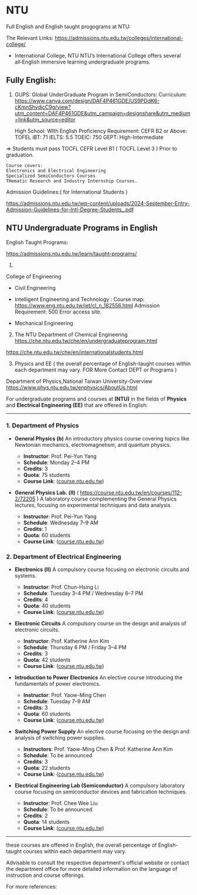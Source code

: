 # NTU 

Full English and English taught progograms at NTU:


The Relevant Links:
https://admissions.ntu.edu.tw/colleges/international-college/

- International College, NTU  NTU’s International College offers several all‑English immersive learning undergraduate programs. 

## Fully English:

1. GUPS: Global UnderGraduate Program in SemiConductors:
Curriculum: https://www.canva.com/design/DAF4P461GDE/US9PDdK6-cKmnShydjcC9g/view?utm_content=DAF4P461GDE&utm_campaign=designshare&utm_medium=link&utm_source=editor
    
    High School: WIth English Proficiency Requirement:
    CEFR B2 or Above:
    TOFEL iBT: 71
    IELTS: 5.5
    TOEIC: 750
    GEPT: High-Intermediate
    
=> Students must pass TOCFL CEFR Level B1 ( TOCFL Level 3 ) Prior to graduation. 
    
    Course covers:
    Electronics and Electrical Engineering
    Specialized SemiConductors Courses
    THematic Research and Industry Internship Courses.
    
Admission Guidelines:( for International Students )

https://admissions.ntu.edu.tw/wp-content/uploads/2024-September-Entry-Admission-Guidelines-for-Intl-Degree-Students_.pdf


## NTU Undergraduate Programs in English
  
English Taught Programs:

https://admissions.ntu.edu.tw/learn/taught-programs/

1. 
College of Engineering
- Civil Engineering 

- Intelligent Engineering and Technology :
  Course map: https://www.eng.ntu.edu.tw/iet/cl_n_182556.html
  Admission Requirement: 500 Error access site.
  
- Mechanical Engineering 

2. The NTU Department of Chemical Engineering
https://che.ntu.edu.tw/che/en/undergraduateprogram.html

https://che.ntu.edu.tw/che/en/internationalstudents.html


3. Physics and EE ( the overall percentage of English-taught courses within each department may vary. FOR More Contact DEPT or Programs )

Department of Physics,National Taiwan University-Overview
https://www.phys.ntu.edu.tw/enphysics/AboutUs.html

For undergraduate programs and courses at **(NTU)** in the fields of **Physics** and **Electrical Engineering (EE)** that are offered in English:

---

### **1. Department of Physics**

* **General Physics (b)** 
  An introductory physics course covering topics like Newtonian mechanics, electromagnetism, and quantum physics.

  * **Instructor**: Prof. Pei-Yun Yang
  * **Schedule**: Monday 2–4 PM
  * **Credits**: 3
  * **Quota**: 75 students
  * **Course Link**: ([course.ntu.edu.tw][1])

* **General Physics Lab. (Ⅱ)**  ( https://course.ntu.edu.tw/en/courses/112-2/72205 ) 
  A laboratory course complementing the General Physics lectures, focusing on experimental techniques and data analysis.

  * **Instructor**: Prof. Pei-Yun Yang
  * **Schedule**: Wednesday 7–9 AM
  * **Credits**: 1
  * **Quota**: 60 students
  * **Course Link**: ([course.ntu.edu.tw][2])

### **2. Department of Electrical Engineering** 

* **Electronics (Ⅱ)**
  A compulsory course focusing on electronic circuits and systems.

  * **Instructor**: Prof. Chun-Hsing Li
  * **Schedule**: Tuesday 3–4 PM / Wednesday 6–7 PM
  * **Credits**: 4
  * **Quota**: 40 students
  * **Course Link**: ([course.ntu.edu.tw][3])

* **Electronic Circuits**
  A compulsory course on the design and analysis of electronic circuits.

  * **Instructor**: Prof. Katherine Ann Kim
  * **Schedule**: Thursday 6 PM / Friday 3–4 PM
  * **Credits**: 3
  * **Quota**: 42 students
  * **Course Link**: ([course.ntu.edu.tw][4])

* **Introduction to Power Electronics**
  An elective course introducing the fundamentals of power electronics.

  * **Instructor**: Prof. Yaow-Ming Chen
  * **Schedule**: Tuesday 7–9 AM
  * **Credits**: 3
  * **Quota**: 60 students
  * **Course Link**: ([course.ntu.edu.tw][5])

* **Switching Power Supply**
  An elective course focusing on the design and analysis of switching power supplies.

  * **Instructors**: Prof. Yaow-Ming Chen & Prof. Katherine Ann Kim
  * **Schedule**: To be announced
  * **Credits**: 3
  * **Quota**: 22 students
  * **Course Link**: ([course.ntu.edu.tw][6])

* **Electrical Engineering Lab (Semiconductor)**
  A compulsory laboratory course focusing on semiconductor devices and fabrication techniques.

  * **Instructor**: Prof. Chee Wee Liu
  * **Schedule**: To be announced
  * **Credits**: 2
  * **Quota**: 14 students
  * **Course Link**: ([course.ntu.edu.tw][7])

---

these courses are offered in English, the overall percentage of English-taught courses within each department may vary. 

Advisable to consult the respective department's official website or 
contact the department office for more detailed information on the language of
instruction and course offerings.

For more references:

[1]: https://course.ntu.edu.tw/en/courses/838034bd-d5ac-4a62-8735-7d055b03ebbb?utm_source=chatgpt.com "General Physics (b)｜NTU Course"
[2]: https://course.ntu.edu.tw/en/courses/112-2/72205?utm_source=chatgpt.com "General Physics Lab.(Ⅱ)｜NTU Course"
[3]: https://course.ntu.edu.tw/en/courses/112-2/67188?utm_source=chatgpt.com "Electronics (Ⅱ)｜NTU Course"
[4]: https://course.ntu.edu.tw/en/courses/112-2/26355?utm_source=chatgpt.com "Electronic Circuits｜NTU Course"
[5]: https://course.ntu.edu.tw/en/courses/112-2/23144?utm_source=chatgpt.com "Introduction to Power Electronics｜NTU Course"
[6]: https://course.ntu.edu.tw/en/courses/112-2/24472?utm_source=chatgpt.com "Switching Power Supply｜NTU Course"
[7]: https://course.ntu.edu.tw/en/courses/112-2/54007?utm_source=chatgpt.com "Electrical Engineering Lab (semiconductor)｜NTU Course"


